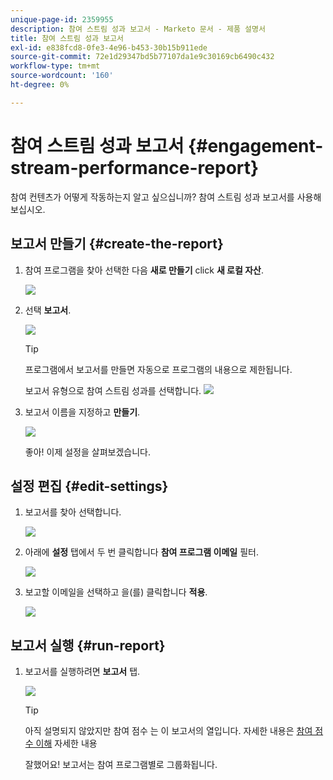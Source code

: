 ```yaml
---
unique-page-id: 2359955
description: 참여 스트림 성과 보고서 - Marketo 문서 - 제품 설명서
title: 참여 스트림 성과 보고서
exl-id: e838fcd8-0fe3-4e96-b453-30b15b911ede
source-git-commit: 72e1d29347bd5b77107da1e9c30169cb6490c432
workflow-type: tm+mt
source-wordcount: '160'
ht-degree: 0%

---
```


# 참여 스트림 성과 보고서 {#engagement-stream-performance-report}

참여 컨텐츠가 어떻게 작동하는지 알고 싶으십니까? 참여 스트림 성과 보고서를 사용해 보십시오.

## 보고서 만들기 {#create-the-report}

1. 참여 프로그램을 찾아 선택한 다음 **새로 만들기** click **새 로컬 자산**.

   ![](assets/localassetnutring.jpg)

1. 선택 **보고서**.

   ![](assets/image2014-9-15-18-3a23-3a59.png)

   >[!TIP]
   >
   >프로그램에서 보고서를 만들면 자동으로 프로그램의 내용으로 제한됩니다.

   보고서 유형으로 참여 스트림 성과를 선택합니다.
   ![](assets/engagementreportchoose.png)

1. 보고서 이름을 지정하고 **만들기**.

   ![](assets/image2014-9-15-18-3a24-3a23.png)

   좋아! 이제 설정을 살펴보겠습니다.

## 설정 편집 {#edit-settings}

1. 보고서를 찾아 선택합니다.

   ![](assets/engagementperformancereport.jpg)

1. 아래에 **설정** 탭에서 두 번 클릭합니다 **참여 프로그램 이메일** 필터.

   ![](assets/image2014-9-15-18-3a25-3a4.png)

1. 보고할 이메일을 선택하고 을(를) 클릭합니다 **적용**.

   ![](assets/engagementfilter.jpg)

## 보고서 실행 {#run-report}

1. 보고서를 실행하려면 **보고서** 탭.

   ![](assets/image2014-9-15-18-3a25-3a15.png)

   >[!TIP]
   >
   >아직 설명되지 않았지만 참여 점수 는 이 보고서의 열입니다. 자세한 내용은 [참여 점수 이해](/help/marketo/product-docs/email-marketing/drip-nurturing/reports-and-notifications/understanding-the-engagement-score.md) 자세한 내용

   잘했어요! 보고서는 참여 프로그램별로 그룹화됩니다.
